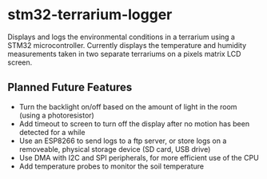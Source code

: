 # stm32-terrarium-logger
Displays and logs the environmental conditions in a terrarium using a STM32 microcontroller. Currently displays the temperature and humidity measurements taken in two separate terrariums on a pixels matrix LCD screen. 

## Planned Future Features
 - Turn the backlight on/off based on the amount of light in the room (using a photoresistor)
 - Add timeout to screen to turn off the display after no motion has been detected for a while
 - Use an ESP8266 to send logs to a ftp server, or store logs on a removeable, physical storage device (SD card, USB drive)
 - Use DMA with I2C and SPI peripherals, for more efficient use of the CPU
 - Add temperature probes to monitor the soil temperature
